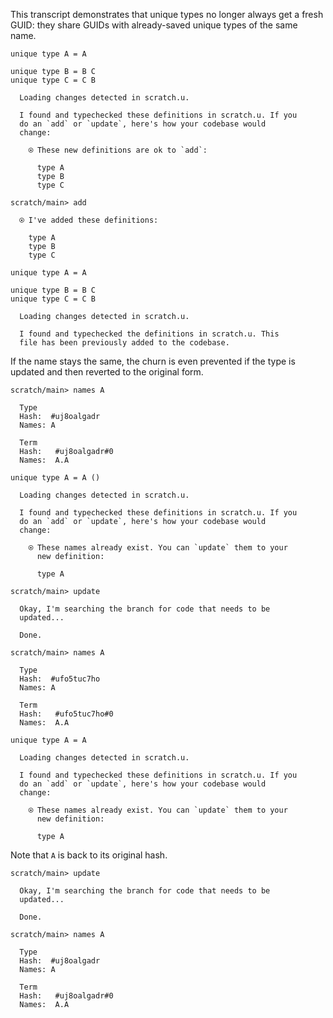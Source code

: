 This transcript demonstrates that unique types no longer always get a fresh GUID: they share GUIDs with already-saved
unique types of the same name.

``` unison
unique type A = A

unique type B = B C
unique type C = C B
```

``` ucm :added-by-ucm
  Loading changes detected in scratch.u.

  I found and typechecked these definitions in scratch.u. If you
  do an `add` or `update`, here's how your codebase would
  change:
  
    ⍟ These new definitions are ok to `add`:
    
      type A
      type B
      type C

```

``` ucm
scratch/main> add

  ⍟ I've added these definitions:
  
    type A
    type B
    type C

```

``` unison
unique type A = A

unique type B = B C
unique type C = C B
```

``` ucm :added-by-ucm
  Loading changes detected in scratch.u.

  I found and typechecked the definitions in scratch.u. This
  file has been previously added to the codebase.

```

If the name stays the same, the churn is even prevented if the type is updated and then reverted to the original form.

``` ucm
scratch/main> names A

  Type
  Hash:  #uj8oalgadr
  Names: A
  
  Term
  Hash:   #uj8oalgadr#0
  Names:  A.A

```

``` unison
unique type A = A ()
```

``` ucm :added-by-ucm
  Loading changes detected in scratch.u.

  I found and typechecked these definitions in scratch.u. If you
  do an `add` or `update`, here's how your codebase would
  change:
  
    ⍟ These names already exist. You can `update` them to your
      new definition:
    
      type A

```

``` ucm
scratch/main> update

  Okay, I'm searching the branch for code that needs to be
  updated...

  Done.

scratch/main> names A

  Type
  Hash:  #ufo5tuc7ho
  Names: A
  
  Term
  Hash:   #ufo5tuc7ho#0
  Names:  A.A

```

``` unison
unique type A = A
```

``` ucm :added-by-ucm
  Loading changes detected in scratch.u.

  I found and typechecked these definitions in scratch.u. If you
  do an `add` or `update`, here's how your codebase would
  change:
  
    ⍟ These names already exist. You can `update` them to your
      new definition:
    
      type A

```

Note that `A` is back to its original hash.

``` ucm
scratch/main> update

  Okay, I'm searching the branch for code that needs to be
  updated...

  Done.

scratch/main> names A

  Type
  Hash:  #uj8oalgadr
  Names: A
  
  Term
  Hash:   #uj8oalgadr#0
  Names:  A.A

```
